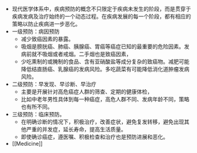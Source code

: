 - 现代医学体系中，疾病预防的概念不只限定于疾病未发生的阶段，而是贯穿于疾病发病及治疗始终的一个动态过程。在疾病发展的每一个阶段，都有相应的策略以防止疾病进一步恶化。
- 一级预防：病因预防
	- 减少致癌因素的暴露。
	- 吸烟是膀胱癌、肺癌、胰腺癌、胃癌等癌症已知的最重要的危险因素。发病前就不吸烟或者戒烟。二手烟也是致癌因素，
	- 少吃熏制的或腌制的食品、含有亚硝酸盐等成分复杂的致癌物。减肥可能降低结直肠癌、乳腺癌的发病风险。多吃蔬菜有可能降低消化道肿瘤发病风险。
- 二级预防：早发现、早诊断、早治疗
	- 主要是开展针对高危癌症人群的筛查、定期的健康体检，
	- 比如中老年男性具体到每一种癌症，高危人群不同、发病年龄不同，策略也有所不同。
- 三级预防：临床预防。
	- 在明确诊断的情况下，积极治疗，改善症状，避免复发转移，避免出现其他严重的并发症，延长寿命，提高生活质量。
	- 即使确诊癌症，遵医嘱、积极检查和治疗也是预防进展和恶化。
- [[Medicine]]